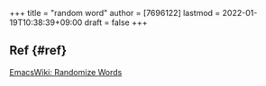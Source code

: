 +++
title = "random word"
author = [7696122]
lastmod = 2022-01-19T10:38:39+09:00
draft = false
+++

## Ref {#ref}

[EmacsWiki: Randomize Words](https://www.emacswiki.org/emacs/RandomizeWords)
